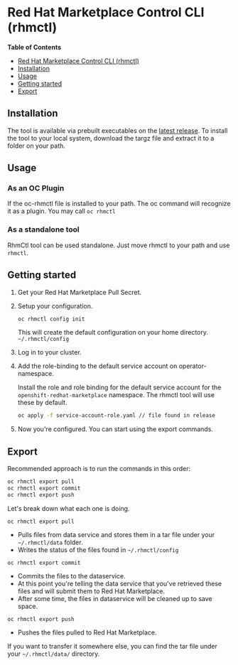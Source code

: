 # Red Hat Marketplace Control CLI (rhmctl)

<!-- markdown-toc start - Don't edit this section. Run M-x markdown-toc-refresh-toc -->

**Table of Contents**

- [Red Hat Marketplace Control CLI (rhmctl)](#red-hat-marketplace-control-cli-rhmctl)
- [Installation](#installation)
- [Usage](#usage)
- [Getting started](#getting-started)
- [Export](#export)

<!-- markdown-toc end -->

## Installation

The tool is available via prebuilt executables on the [latest release](https://github.com/redhat-marketplace/rhmctl/releases/latest).
To install the tool to your local system, download the targz file and
extract it to a folder on your path.

## Usage

### As an OC Plugin

If the oc-rhmctl file is installed to your path. The oc command will recognize it as a plugin. You may
call `oc rhmctl`

### As a standalone tool

RhmCtl tool can be used standalone. Just move rhmctl to your path and use `rhmctl`.

## Getting started

1. Get your Red Hat Marketplace Pull Secret.

2. Setup your configuration.

   ```sh
   oc rhmctl config init
   ```

   This will create the default configuration on your home directory. `~/.rhmctl/config`

3. Log in to your cluster.

4. Add the role-binding to the default service account on operator-namespace.

   Install the role and role binding for the default service account for the `openshift-redhat-marketplace`
   namespace. The rhmctl tool will use these by default.

   ```sh
   oc apply -f service-account-role.yaml // file found in release
   ```

5. Now you're configured. You can start using the export commands.

## Export

Recommended approach is to run the commands in this order:

```sh
oc rhmctl export pull
oc rhmctl export commit
oc rhmctl export push
```

Let's break down what each one is doing.

`oc rhmctl export pull`

- Pulls files from data service and stores them in a tar file under your `~/.rhmctl/data` folder.
- Writes the status of the files found in `~/.rhmctl/config`

`oc rhmctl export commit`

- Commits the files to the dataservice.
- At this point you're telling the data service that you've retrieved these files and will submit them to Red Hat Marketplace.
- After some time, the files in dataservice will be cleaned up to save space.

`oc rhmctl export push`

- Pushes the files pulled to Red Hat Marketplace.

If you want to transfer it somewhere else, you can find the tar file under your `~/.rhmctl/data/` directory.
